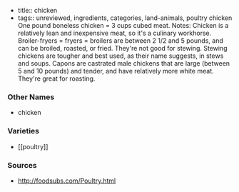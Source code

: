 - title:: chicken
- tags:: unreviewed, ingredients, categories, land-animals, poultry
chicken One pound boneless chicken = 3 cups cubed meat. Notes: Chicken is a relatively lean and inexpensive meat, so it's a culinary workhorse. Broiler-fryers = fryers = broilers are between 2 1/2 and 5 pounds, and can be broiled, roasted, or fried. They're not good for stewing. Stewing chickens are tougher and best used, as their name suggests, in stews and soups. Capons are castrated male chickens that are large (between 5 and 10 pounds) and tender, and have relatively more white meat. They're great for roasting.

### Other Names

* chicken

### Varieties

* [[poultry]]

### Sources
* http://foodsubs.com/Poultry.html
